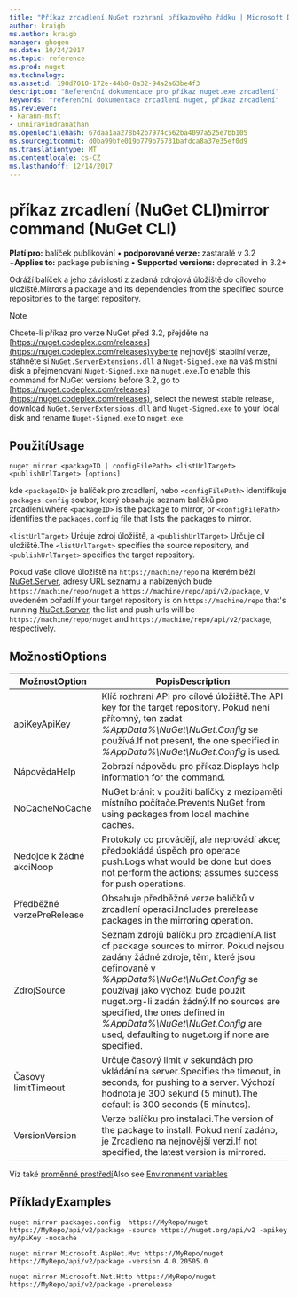 ```yaml
---
title: "Příkaz zrcadlení NuGet rozhraní příkazového řádku | Microsoft Docs"
author: kraigb
ms.author: kraigb
manager: ghogen
ms.date: 10/24/2017
ms.topic: reference
ms.prod: nuget
ms.technology: 
ms.assetid: 190d7010-172e-44b8-8a32-94a2a63be4f3
description: "Referenční dokumentace pro příkaz nuget.exe zrcadlení"
keywords: "referenční dokumentace zrcadlení nuget, příkaz zrcadlení"
ms.reviewer:
- karann-msft
- unniravindranathan
ms.openlocfilehash: 67daa1aa278b42b7974c562ba4097a525e7bb105
ms.sourcegitcommit: d0ba99bfe019b779b75731bafdca8a37e35ef0d9
ms.translationtype: MT
ms.contentlocale: cs-CZ
ms.lasthandoff: 12/14/2017
---
```

# <a name="mirror-command-nuget-cli"></a><span data-ttu-id="f365a-104">příkaz zrcadlení (NuGet CLI)</span><span class="sxs-lookup"><span data-stu-id="f365a-104">mirror command (NuGet CLI)</span></span>

<span data-ttu-id="f365a-105">**Platí pro:** balíček publikování &bullet; **podporované verze:** zastaralé v 3.2 +</span><span class="sxs-lookup"><span data-stu-id="f365a-105">**Applies to:** package publishing &bullet; **Supported versions:** deprecated in 3.2+</span></span>

<span data-ttu-id="f365a-106">Odráží balíček a jeho závislosti z zadaná zdrojová úložiště do cílového úložiště.</span><span class="sxs-lookup"><span data-stu-id="f365a-106">Mirrors a package and its dependencies from the specified source repositories to the target repository.</span></span>

> [!NOTE]
> <span data-ttu-id="f365a-107">Chcete-li příkaz pro verze NuGet před 3.2, přejděte na [https://nuget.codeplex.com/releases](https://nuget.codeplex.com/releases)vyberte nejnovější stabilní verze, stáhněte si `NuGet.ServerExtensions.dll` a `Nuget-Signed.exe` na váš místní disk a přejmenování `Nuget-Signed.exe` na `nuget.exe`.</span><span class="sxs-lookup"><span data-stu-id="f365a-107">To enable this command for NuGet versions before 3.2, go to [https://nuget.codeplex.com/releases](https://nuget.codeplex.com/releases), select the newest stable release, download `NuGet.ServerExtensions.dll` and `Nuget-Signed.exe` to your local disk and rename `Nuget-Signed.exe` to `nuget.exe`.</span></span>

## <a name="usage"></a><span data-ttu-id="f365a-108">Použití</span><span class="sxs-lookup"><span data-stu-id="f365a-108">Usage</span></span>

```
nuget mirror <packageID | configFilePath> <listUrlTarget> <publishUrlTarget> [options]
```

<span data-ttu-id="f365a-109">kde `<packageID>` je balíček pro zrcadlení, nebo `<configFilePath>` identifikuje `packages.config` soubor, který obsahuje seznam balíčků pro zrcadlení.</span><span class="sxs-lookup"><span data-stu-id="f365a-109">where `<packageID>` is the package to mirror, or `<configFilePath>` identifies the `packages.config` file that lists the packages to mirror.</span></span>

<span data-ttu-id="f365a-110">`<listUrlTarget>` Určuje zdroj úložiště, a `<publishUrlTarget>` Určuje cíl úložiště.</span><span class="sxs-lookup"><span data-stu-id="f365a-110">The `<listUrlTarget>` specifies the source repository, and `<publishUrlTarget>` specifies the target repository.</span></span>

<span data-ttu-id="f365a-111">Pokud vaše cílové úložiště na `https://machine/repo` na kterém běží [NuGet.Server](../hosting-packages/NuGet-Server.md), adresy URL seznamu a nabízených bude `https://machine/repo/nuget` a `https://machine/repo/api/v2/package`, v uvedeném pořadí.</span><span class="sxs-lookup"><span data-stu-id="f365a-111">If your target repository is on `https://machine/repo` that's running [NuGet.Server](../hosting-packages/NuGet-Server.md), the list and push urls will be `https://machine/repo/nuget` and `https://machine/repo/api/v2/package`, respectively.</span></span>

## <a name="options"></a><span data-ttu-id="f365a-112">Možnosti</span><span class="sxs-lookup"><span data-stu-id="f365a-112">Options</span></span>

| <span data-ttu-id="f365a-113">Možnost</span><span class="sxs-lookup"><span data-stu-id="f365a-113">Option</span></span> | <span data-ttu-id="f365a-114">Popis</span><span class="sxs-lookup"><span data-stu-id="f365a-114">Description</span></span> |
| --- | --- |
| <span data-ttu-id="f365a-115">apiKey</span><span class="sxs-lookup"><span data-stu-id="f365a-115">ApiKey</span></span> | <span data-ttu-id="f365a-116">Klíč rozhraní API pro cílové úložiště.</span><span class="sxs-lookup"><span data-stu-id="f365a-116">The API key for the target repository.</span></span> <span data-ttu-id="f365a-117">Pokud není přítomný, ten zadat *%AppData%\NuGet\NuGet.Config* se používá.</span><span class="sxs-lookup"><span data-stu-id="f365a-117">If not present,  the one specified in *%AppData%\NuGet\NuGet.Config* is used.</span></span> |
| <span data-ttu-id="f365a-118">Nápověda</span><span class="sxs-lookup"><span data-stu-id="f365a-118">Help</span></span> | <span data-ttu-id="f365a-119">Zobrazí nápovědu pro příkaz.</span><span class="sxs-lookup"><span data-stu-id="f365a-119">Displays help information for the command.</span></span> |
| <span data-ttu-id="f365a-120">NoCache</span><span class="sxs-lookup"><span data-stu-id="f365a-120">NoCache</span></span> | <span data-ttu-id="f365a-121">NuGet bránit v použití balíčky z mezipaměti místního počítače.</span><span class="sxs-lookup"><span data-stu-id="f365a-121">Prevents NuGet from using packages from local machine caches.</span></span> |
| <span data-ttu-id="f365a-122">Nedojde k žádné akci</span><span class="sxs-lookup"><span data-stu-id="f365a-122">Noop</span></span> | <span data-ttu-id="f365a-123">Protokoly co provádějí, ale neprovádí akce; předpokládá úspěch pro operace push.</span><span class="sxs-lookup"><span data-stu-id="f365a-123">Logs what would be done but does not perform the actions; assumes success for push operations.</span></span> |
| <span data-ttu-id="f365a-124">Předběžné verze</span><span class="sxs-lookup"><span data-stu-id="f365a-124">PreRelease</span></span> | <span data-ttu-id="f365a-125">Obsahuje předběžné verze balíčků v zrcadlení operaci.</span><span class="sxs-lookup"><span data-stu-id="f365a-125">Includes prerelease packages in the mirroring operation.</span></span> |
| <span data-ttu-id="f365a-126">Zdroj</span><span class="sxs-lookup"><span data-stu-id="f365a-126">Source</span></span> | <span data-ttu-id="f365a-127">Seznam zdrojů balíčku pro zrcadlení.</span><span class="sxs-lookup"><span data-stu-id="f365a-127">A list of package sources to mirror.</span></span> <span data-ttu-id="f365a-128">Pokud nejsou zadány žádné zdroje, těm, které jsou definované v *%AppData%\NuGet\NuGet.Config* se používají jako výchozí bude použit nuget.org-li zadán žádný.</span><span class="sxs-lookup"><span data-stu-id="f365a-128">If no sources are specified, the ones defined in *%AppData%\NuGet\NuGet.Config* are used, defaulting to nuget.org if none are specified.</span></span> |
| <span data-ttu-id="f365a-129">Časový limit</span><span class="sxs-lookup"><span data-stu-id="f365a-129">Timeout</span></span> | <span data-ttu-id="f365a-130">Určuje časový limit v sekundách pro vkládání na server.</span><span class="sxs-lookup"><span data-stu-id="f365a-130">Specifies the timeout, in seconds, for pushing to a server.</span></span> <span data-ttu-id="f365a-131">Výchozí hodnota je 300 sekund (5 minut).</span><span class="sxs-lookup"><span data-stu-id="f365a-131">The default is 300 seconds (5 minutes).</span></span> |
| <span data-ttu-id="f365a-132">Version</span><span class="sxs-lookup"><span data-stu-id="f365a-132">Version</span></span> | <span data-ttu-id="f365a-133">Verze balíčku pro instalaci.</span><span class="sxs-lookup"><span data-stu-id="f365a-133">The version of the package to install.</span></span> <span data-ttu-id="f365a-134">Pokud není zadáno, je Zrcadleno na nejnovější verzi.</span><span class="sxs-lookup"><span data-stu-id="f365a-134">If not specified, the latest version is mirrored.</span></span> |

<span data-ttu-id="f365a-135">Viz také [proměnné prostředí](cli-ref-environment-variables.md)</span><span class="sxs-lookup"><span data-stu-id="f365a-135">Also see [Environment variables](cli-ref-environment-variables.md)</span></span>

## <a name="examples"></a><span data-ttu-id="f365a-136">Příklady</span><span class="sxs-lookup"><span data-stu-id="f365a-136">Examples</span></span>

```
nuget mirror packages.config  https://MyRepo/nuget https://MyRepo/api/v2/package -source https://nuget.org/api/v2 -apikey myApiKey -nocache

nuget mirror Microsoft.AspNet.Mvc https://MyRepo/nuget https://MyRepo/api/v2/package -version 4.0.20505.0

nuget mirror Microsoft.Net.Http https://MyRepo/nuget https://MyRepo/api/v2/package -prerelease
```
